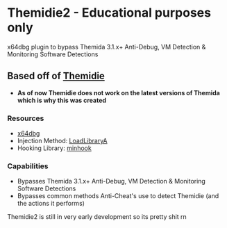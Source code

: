 # Themidie2 - Educational purposes only
x64dbg plugin to bypass Themida 3.1.x+ Anti-Debug, VM Detection &amp; Monitoring Software Detections

## Based off of [Themidie](https://github.com/VenTaz/Themidie)
- **As of now Themidie does not work on the latest versions of Themida which is why this was created**

### Resources
- [x64dbg](https://github.com/x64dbg/x64dbg)
- Injection Method: [LoadLibraryA](https://learn.microsoft.com/en-us/windows/win32/api/libloaderapi/nf-libloaderapi-loadlibrarya)
- Hooking Library: [minhook](https://github.com/TsudaKageyu/minhook)

### Capabilities
- Bypasses Themida 3.1.x+ Anti-Debug, VM Detection &amp; Monitoring Software Detections
- Bypasses common methods Anti-Cheat's use to detect Themidie (and the actions it performs)

Themidie2 is still in very early development so its pretty shit rn
